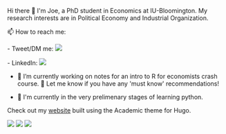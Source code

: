 Hi there 👋
I'm Joe, a PhD student in Economics at IU-Bloomington. My research interests are in Political Economy and Industrial Organization. 

📫 How to reach me: 

<p align="left">
-	Tweet/DM me:
	<a href="https://twitter.com/jmwestenberg"><img src="https://img.shields.io/twitter/url?style=social&url=https%3A%2F%2Ftwitter.com%2Fjmwestenberg"></a>
</p>
-	LinkedIn: 	<a href="https://www.linkedin.com/in/westenbergj"><img src="https://img.shields.io/badge/LinkedIn--_.svg?style=social&logo=linkedin"></a>

- 🤔 I’m currently working on notes for an intro to R for economists crash course. 🤔 Let me know if you have any 'must know' recommendations!

- 🌱 I'm currently in the very prelimenary stages of learning python.

Check out my [website](https://jmwestenberg.github.io) built using the Academic theme for Hugo.

<p align="left">
	<a href="https://github.com/jmwestenberg"><img src="https://img.shields.io/github/followers/jmwestenberg?color=red&logoColor=red&style=social"></a>
	<a href="https://twitter.com/jmwestenberg"><img src="https://img.shields.io/twitter/follow/jmwestenberg?label=Twitter&style=social"></a>
	<a href="https://www.linkedin.com/in/westenbergj"><img src="https://img.shields.io/badge/LinkedIn--_.svg?style=social&logo=linkedin"></a>
</p>

<!--
**jmwestenberg/jmwestenberg** is a ✨ _special_ ✨ repository because its `README.md` (this file) appears on your GitHub profile.

Here are some ideas to get you started:

- 🔭 I’m currently working on ...
- 🌱 I’m currently learning ...
- 👯 I’m looking to collaborate on ...
- 🤔 I’m looking for help with ...
- 💬 Ask me about ...
- 📫 How to reach me: ...
- 😄 Pronouns: ...
- ⚡ Fun fact: ...
-->
